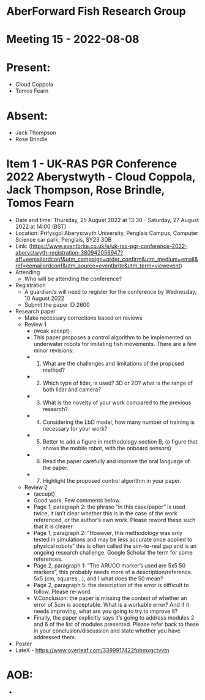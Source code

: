 # AberForward Fish Research Group 

# Meeting 15 - 2022-08-08

# Present:
* Cloud Coppola
* Tomos Fearn

# Absent:
* Jack Thompson
* Rose Brindle

# Item 1 - UK-RAS PGR Conference 2022 Aberystwyth - Cloud Coppola, Jack Thompson, Rose Brindle, Tomos Fearn 
* Date and time: Thursday, 25 August 2022 at 13:30 - Saturday, 27 August 2022 at 14:00 (BST)
* Location: Prifysgol Aberystwyth University, Penglais Campus, Computer Science car park, Penglais, SY23 3DB
* Link: (https://www.eventbrite.co.uk/e/uk-ras-pgr-conference-2022-aberystwyth-registration-380942056947?aff=eemailordconf&utm_campaign=order_confirm&utm_medium=email&ref=eemailordconf&utm_source=eventbrite&utm_term=viewevent) 
* Attending
  * Who will be attending the conference?
* Registration
  * A guardian/s will need to register for the conference by Wednesday, 10 August 2022
  * Submit the paper ID 2600
* Research paper
  * Make necessary corrections based on reviews 
  * Review 1
    * (weak accept)
    * This paper proposes a control algorithm to be implemented on underwater robots for imitating fish movements. There are a few minor revisions:
    * 1) What are the challenges and limitations of the proposed method?
    * 2) Which type of lidar, is used? 3D or 2D? what is the range of both lidar and camera?
    * 3)  What is the novelty of your work compared to the previous research?
    * 4)  Considering the LbD model, how many number of training is necessary for your work?
    * 5)  Better to add a figure in methodology section B, (a figure that shows the mobile robot, with the onboard sensors)
    * 6) Read the paper carefully and improve the oral language of the paper.
    * 7) Highlight the proposed control algorithm in your paper.
  * Review 2
    * (accept)
    * Good work. Few comments below.
    * Page 1, paragraph 2: the phrase “in this case/paper” is used twice, it isn’t clear whether this is in the case of the work referenced, or the author’s own work. Please reword these such that it is clearer.
    * Page 1, paragraph 2: “However, this methodology was only tested in simulations and may be less accurate once applied to physical robots” this is often called the sim-to-real gap and is an ongoing research challenge. Google Scholar the term for some references.
    * Page 2, paragraph 1: “The ARUCO marker’s used are 5x5 50 markers”, this probably needs more of a description/reference. 5x5 (cm, squares…), and I what does the 50 mean?
    * Page 2, paragraph 5: the description of the error is difficult to follow. Please re-word.
    * V.Conclusion: the paper is missing the context of whether an error of 5cm is acceptable. What is a workable error? And if it needs improving, what are you going to try to improve it?
    * Finally, the paper explicitly says it’s going to address modules 2 and 6 of the list of modules presented. Please refer back to these in your conclusion/discussion and state whether you have addressed them.
* Poster
*   LateX - https://www.overleaf.com/3399917422fphmxgctvvtn 

# AOB:
* 
